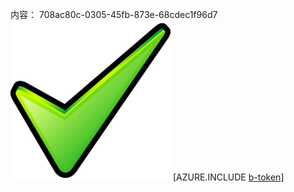内容： 708ac80c-0305-45fb-873e-68cdec1f96d7![图像](c0c94118-8117-46c4-88a2-996e0b3b0d62.png)
[AZURE.INCLUDE [b-token](2abdfa9f-8c98-4e56-8674-24117bf48885.md)]
